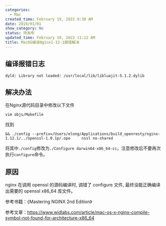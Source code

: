 ```yaml
---
categories:
  - Mac
created_time: February 19, 2022 9:30 AM
date: 2018/01/01
show_category: No
status: 待发布
updated_time: February 19, 2022 11:12 AM
title: MacOS编译Nginx1-12-1报错解决
---
```



## 编译报错日志

```
dyld: Library not loaded: /usr/local/lib/libluajit-5.1.2.dylib
```

## 解决办法

在Nginx源代码目录中修改以下文件

```
vim objs/Makefile
```

找到

```
&& ./config --prefix=/Users/elong/Applications/build_openresty/nginx-1.12.1/../openssl-1.0.1p/.ope     nssl no-shared
```

将其中`./config`修改为`./Configure darwin64-x86_64-cc`，注意修改后不要再次执行`configure`命令。

## 原因

nginx 在调用 openssl 的源码编译时, 调错了 configure 文件, 最终没能正确编译出需要的 openssl x86_64 库文件。

参考书籍：《Mastering NGINX 2nd Edition》

参考文章：https://www.widlabs.com/article/mac-os-x-nginx-compile-symbol-not-found-for-architecture-x86_64